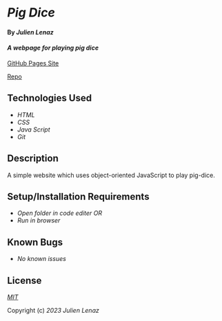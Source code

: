 # _Pig Dice_

#### By _**Julien Lenaz**_

#### _A webpage for playing pig dice_

[GitHub Pages Site](https://julienlen.github.io/pig-dice)

[Repo](https://github.com/julienlen/pig-dice.git) 

## Technologies Used

* _HTML_
* _CSS_
* _Java Script_
* _Git_

## Description

A simple website which uses object-oriented JavaScript to play pig-dice.

## Setup/Installation Requirements

* _Open folder in code editer OR_
* _Run in browser_


## Known Bugs

* _No known issues_

## License

_[MIT](https://choosealicense.com/licenses/mit/)_

Copyright (c) _2023_ _Julien Lenaz_ 

